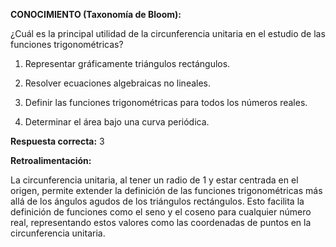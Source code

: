 **CONOCIMIENTO (Taxonomía de Bloom):**

¿Cuál es la principal utilidad de la circunferencia unitaria en el estudio de las funciones trigonométricas?

1. Representar gráficamente triángulos rectángulos.

2. Resolver ecuaciones algebraicas no lineales.

3. Definir las funciones trigonométricas para todos los números reales.

4. Determinar el área bajo una curva periódica.

**Respuesta correcta:** 3

**Retroalimentación:**

La circunferencia unitaria, al tener un radio de 1 y estar centrada en el origen, permite extender la definición de las funciones trigonométricas más allá de los ángulos agudos de los triángulos rectángulos. Esto facilita la definición de funciones como el seno y el coseno para cualquier número real, representando estos valores como las coordenadas de puntos en la circunferencia unitaria.
